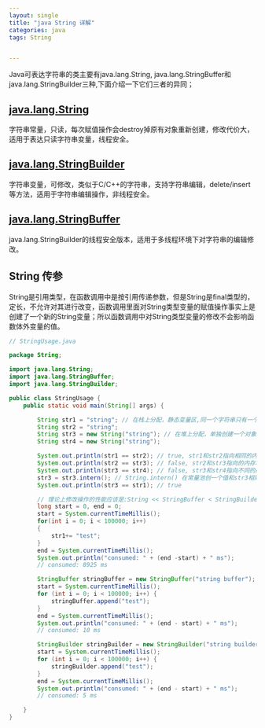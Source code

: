 ```yaml
---
layout: single
title: "java String 详解"
categories: java
tags: String


---
```


Java可表达字符串的类主要有java.lang.String, java.lang.StringBuffer和java.lang.StringBuilder三种,下面介绍一下它们三者的异同；

## [java.lang.String](http://docs.oracle.com/javase/7/docs/api/java/lang/String.html)

字符串常量，只读，每次赋值操作会destroy掉原有对象重新创建，修改代价大，适用于表达只读字符串变量，线程安全。

## [java.lang.StringBuilder](http://docs.oracle.com/javase/7/docs/api/java/lang/StringBuilder.html)

字符串变量，可修改，类似于C/C++的字符串，支持字符串编辑，delete/insert等方法，适用于字符串编辑操作，非线程安全。

## [java.lang.StringBuffer](http://docs.oracle.com/javase/7/docs/api/java/lang/StringBuffer.html)

java.lang.StringBuilder的线程安全版本，适用于多线程环境下对字符串的编辑修改。

## String 传参
String是引用类型，在函数调用中是按引用传递参数，但是String是final类型的，定长，不允许对其进行改变，函数调用里面对String类型变量的赋值操作事实上是创建了一个新的String变量；所以函数调用中对String类型变量的修改不会影响函数体外变量的值。

```java
// StringUsage.java

package String;

import java.lang.String;
import java.lang.StringBuffer;
import java.lang.StringBuilder;

public class StringUsage {
    public static void main(String[] args) {

        String str1 = "string"; // 在栈上分配，静态变量区,同一个字符串只有一个副本
        String str2 = "string";
        String str3 = new String("string"); // 在堆上分配，单独创建一个对象
        String str4 = new String("string");

        System.out.println(str1 == str2); // true, str1和str2指向相同的内存地址
        System.out.println(str2 == str3); // false, str2和str3指向的内存地址不同
        System.out.println(str3 == str4); // false, str3和str4指向不同的内存对象
        str3 = str3.intern(); // String.intern() 在常量池创一个值和str3相同的字符串返回，如果常量池已存则直接返回存在的地址
        System.out.println(str3 == str1); // true

        // 理论上修改操作的性能应该是:String << StringBuffer < StringBuilder
        long start = 0, end = 0;
        start = System.currentTimeMillis();
        for(int i = 0; i < 100000; i++)
        {
            str1+= "test";
        }
        end = System.currentTimeMillis();
        System.out.println("consumed: " + (end -start) + " ms");
        // consumed: 8925 ms

        StringBuffer stringBuffer = new StringBuffer("string buffer");
        start = System.currentTimeMillis();
        for (int i = 0; i < 100000; i++) {
            stringBuffer.append("test");
        }
        end = System.currentTimeMillis();
        System.out.println("consumed: " + (end - start) + " ms");
        // consumed: 10 ms

        StringBuilder stringBuilder = new StringBuilder("string builder");
        start = System.currentTimeMillis();
        for (int i = 0; i < 100000; i++) {
            stringBuilder.append("test");
        }
        end = System.currentTimeMillis();
        System.out.println("consumed: " + (end - start) + " ms");
        // consumed: 5 ms

    }
}
```

